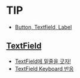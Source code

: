 # TIP

- [Button, Textfield, Label](https://www.notion.so/shooooting/label-text-button-15a4c8b9e147453689e1b44725989fe5)

## [TextField](https://github.com/shooooting/TIL/tree/master/TIP/MyTextField)
- [TextField에 밑줄을 긋자!](https://www.notion.so/shooooting/textField-44a93c7a8d3f4e939fffd5adca90b497)
- [TextField Keyboard 반응](https://www.notion.so/shooooting/textField-Keyboard-0989da0d74fb4f9f8b7e0a50f0517c7f)
